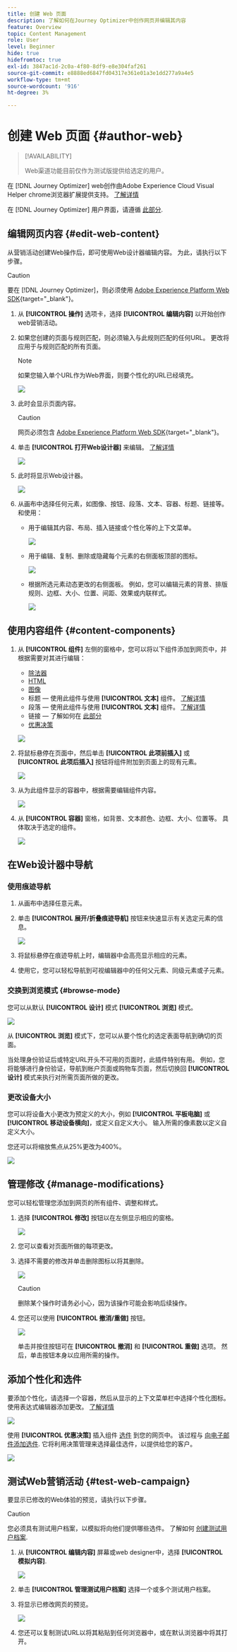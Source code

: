 ```yaml
---
title: 创建 Web 页面
description: 了解如何在Journey Optimizer中创作网页并编辑其内容
feature: Overview
topic: Content Management
role: User
level: Beginner
hide: true
hidefromtoc: true
exl-id: 3847ac1d-2c0a-4f80-8df9-e8e304faf261
source-git-commit: e8888ed6847fd04317e361e01a3e1dd277a9a4e5
workflow-type: tm+mt
source-wordcount: '916'
ht-degree: 3%

---
```


# 创建 Web 页面 {#author-web}

>[!AVAILABILITY]
>
>Web渠道功能目前仅作为测试版提供给选定的用户。

在 [!DNL Journey Optimizer] web创作由Adobe Experience Cloud Visual Helper chrome浏览器扩展提供支持。 [了解详情](visual-editing-helper.md)

在 [!DNL Journey Optimizer] 用户界面，请遵循 [此部分](create-web.md#prerequesites).

## 编辑网页内容 {#edit-web-content}

从营销活动创建Web操作后，即可使用Web设计器编辑内容。 为此，请执行以下步骤。

>[!CAUTION]
>
>要在 [!DNL Journey Optimizer]，则必须使用 [Adobe Experience Platform Web SDK](https://experienceleague.adobe.com/docs/platform-learn/implement-web-sdk/overview.html?lang=zh-Hans){target=&quot;_blank&quot;}。

1. 从 **[!UICONTROL 操作]** 选项卡，选择 **[!UICONTROL 编辑内容]** 以开始创作web营销活动。

1. 如果您创建的页面与规则匹配，则必须输入与此规则匹配的任何URL。 更改将应用于与规则匹配的所有页面。

   >[!NOTE]
   >
   >如果您输入单个URL作为Web界面，则要个性化的URL已经填充。

   ![](assets/web-edit-enter-url.png)

1. 此时会显示页面内容。

   >[!CAUTION]
   >
   >网页必须包含 [Adobe Experience Platform Web SDK](https://experienceleague.adobe.com/docs/platform-learn/implement-web-sdk/overview.html){target=&quot;_blank&quot;}。

1. 单击 **[!UICONTROL 打开Web设计器]** 来编辑。 [了解详情](author-web.md)

   ![](assets/web-open-designer.png)

1. 此时将显示Web设计器。

   ![](assets/web-designer.png)

1. 从画布中选择任何元素，如图像、按钮、段落、文本、容器、标题、链接等。 和使用：

   * 用于编辑其内容、布局、插入链接或个性化等的上下文菜单。

      ![](assets/web-designer-contextual-bar.png)

   * 用于编辑、复制、删除或隐藏每个元素的右侧面板顶部的图标。

      ![](assets/web-designer-right-panel-icons.png)

   * 根据所选元素动态更改的右侧面板。 例如，您可以编辑元素的背景、排版规则、边框、大小、位置、间距、效果或内联样式。

      ![](assets/web-designer-right-panel.png)

## 使用内容组件 {#content-components}

1. 从 **[!UICONTROL 组件]** 左侧的窗格中，您可以将以下组件添加到网页中，并根据需要对其进行编辑：

   * [除法器](../design/content-components.md#divider)
   * [HTML](../design/content-components.md#HTML)
   * [图像](../design/content-components.md#image)
   * 标题 — 使用此组件与使用 **[!UICONTROL 文本]** 组件。 [了解详情](../design/content-components.md#text)
   * 段落 — 使用此组件与使用 **[!UICONTROL 文本]** 组件。 [了解详情](../design/content-components.md#text)
   * 链接 — 了解如何在 [此部分](../design/styling-links.md)
   * [优惠决策](../design/deliver-personalized-offers.md)

   ![](assets/web-designer-components.png)

1. 将鼠标悬停在页面中，然后单击 **[!UICONTROL 此项前插入]** 或 **[!UICONTROL 此项后插入]** 按钮将组件附加到页面上的现有元素。

   ![](assets/web-designer-insert-components.png)

1. 从为此组件显示的容器中，根据需要编辑组件内容。

   ![](assets/web-designer-edit-html.png)

1. 从 **[!UICONTROL 容器]** 窗格，如背景、文本颜色、边框、大小、位置等。 具体取决于选定的组件。

   ![](assets/web-designer-html-style.png)

## 在Web设计器中导航

### 使用痕迹导航

1. 从画布中选择任意元素。

1. 单击 **[!UICONTROL 展开/折叠痕迹导航]** 按钮来快速显示有关选定元素的信息。

   ![](assets/web-designer-breadcrumbs.png)

1. 将鼠标悬停在痕迹导航上时，编辑器中会高亮显示相应的元素。

1. 使用它，您可以轻松导航到可视编辑器中的任何父元素、同级元素或子元素。

### 交换到浏览模式 {#browse-mode}

您可以从默认 **[!UICONTROL 设计]** 模式 **[!UICONTROL 浏览]** 模式。

![](assets/web-designer-browse-mode.png)

从 **[!UICONTROL 浏览]** 模式下，您可以从要个性化的选定表面导航到确切的页面。

当处理身份验证后或特定URL开头不可用的页面时，此插件特别有用。 例如，您将能够进行身份验证，导航到帐户页面或购物车页面，然后切换回 **[!UICONTROL 设计]** 模式来执行对所需页面所做的更改。

### 更改设备大小

您可以将设备大小更改为预定义的大小，例如 **[!UICONTROL 平板电脑]** 或 **[!UICONTROL 移动设备横向]**，或定义自定义大小。 输入所需的像素数以定义自定义大小。

您还可以将缩放焦点从25%更改为400%。

![](assets/web-designer-device.png)

## 管理修改 {#manage-modifications}

您可以轻松管理您添加到网页的所有组件、调整和样式。

1. 选择 **[!UICONTROL 修改]** 按钮以在左侧显示相应的窗格。

   ![](assets/web-designer-modifications-pane.png)

1. 您可以查看对页面所做的每项更改。

1. 选择不需要的修改并单击删除图标以将其删除。

   ![](assets/web-designer-modifications-delete.png)

   >[!CAUTION]
   >
   >删除某个操作时请务必小心，因为该操作可能会影响后续操作。

1. 您还可以使用 **[!UICONTROL 撤消/重做]** 按钮。

   ![](assets/web-designer-undo-redo.png)

   单击并按住按钮可在 **[!UICONTROL 撤消]** 和 **[!UICONTROL 重做]** 选项。 然后，单击按钮本身以应用所需的操作。

## 添加个性化和选件

要添加个性化，请选择一个容器，然后从显示的上下文菜单栏中选择个性化图标。 使用表达式编辑器添加更改。 [了解详情](../personalization/personalization-build-expressions.md)

![](assets/web-designer-personalization.png)

使用 **[!UICONTROL 优惠决策]** 插入组件 [选件](../offers/get-started/starting-offer-decisioning.md) 到您的网页中。 该过程与 [向电子邮件添加选件](../design/deliver-personalized-offers.md). 它将利用决策管理来选择最佳选件，以提供给您的客户。

![](assets/web-designer-offer.png)

## 测试Web营销活动 {#test-web-campaign}

要显示已修改的Web体验的预览，请执行以下步骤。

>[!CAUTION]
>
>您必须具有测试用户档案，以模拟将向他们提供哪些选件。 了解如何 [创建测试用户档案](../segment/creating-test-profiles.md).

1. 从 **[!UICONTROL 编辑内容]** 屏幕或web designer中，选择 **[!UICONTROL 模拟内容]**.

   ![](assets/web-designer-simulate.png)

1. 单击 **[!UICONTROL 管理测试用户档案]** 选择一个或多个测试用户档案。
1. 将显示已修改网页的预览。

   ![](assets/web-designer-preview.png)

1. 您还可以复制测试URL以将其粘贴到任何浏览器中，或在默认浏览器中将其打开。
